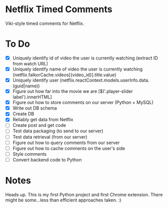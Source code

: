 # Netflix Timed Comments
Viki-style timed comments for Netflix.

# To Do
- [x] Uniquely identify id of video the user is currently watching (extract ID from watch URL)
- [x] Uniquely identify name of video the user is currently watching (netflix.falkorCache.videos[{video_id}].title.value)
- [x] Uniquely identify user (netflix.reactContext.models.userInfo.data.(guid|name))
- [x] Figure out how far into the movie we are [$('.player-slider label').innerHTML]
- [x] Figure out how to store comments on our server (Python + MySQL)
- [x] Write out DB schema
- [x] Create DB
- [x] Reliably get data from Netflix
- [ ] Create post and get code
- [ ] Test data packaging (to send to our server)
- [ ] Test data retrieval (from our server)
- [ ] Figure out how to query comments from our server
- [ ] Figure out how to cache comments on the user's side
- [ ] Style comments
- [ ] Convert backend code to Python

# Notes

Heads up. This is my first Python project and first Chrome extension. There might be some...less than efficient approaches taken. :)